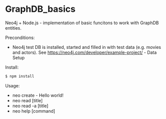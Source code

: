 # GraphDB_basics
Neo4j + Node.js - implementation of basic funcitons to work with GraphDB entities.

Preconditions:
* Neo4j test DB is installed, started and filled in with test data (e.g. movies and actors). 
See https://neo4j.com/developer/example-project/ - Data Setup

Install:
```bash
$ npm install
```

Usage:
* neo create - Hello world!
* neo read [title]
* neo read -a [title]
* neo help [command]
